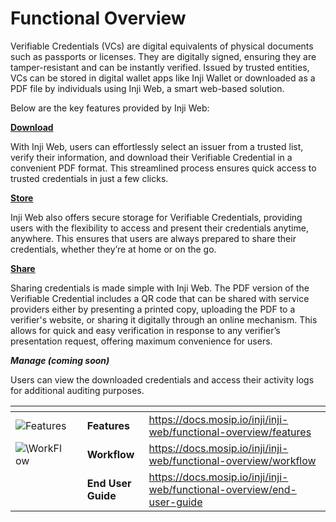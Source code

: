 # Functional Overview

Verifiable Credentials (VCs) are digital equivalents of physical documents such as passports or licenses. They are digitally signed, ensuring they are tamper-resistant and can be instantly verified. Issued by trusted entities, VCs can be stored in digital wallet apps like Inji Wallet or downloaded as a PDF file by individuals using Inji Web, a smart web-based solution.

Below are the key features provided by Inji Web:

[**Download**](https://docs.mosip.io/inji/inji-web/functional-overview/features#download-verifiable-credentials-vc)

With Inji Web, users can effortlessly select an issuer from a trusted list, verify their information, and download their Verifiable Credential in a convenient PDF format. This streamlined process ensures quick access to trusted credentials in just a few clicks.

[**Store**](https://docs.mosip.io/inji/inji-web/functional-overview/features#store-verifiable-credentials-vc)

Inji Web also offers secure storage for Verifiable Credentials, providing users with the flexibility to access and present their credentials anytime, anywhere. This ensures that users are always prepared to share their credentials, whether they’re at home or on the go.

[**Share**](https://docs.mosip.io/inji/inji-web/functional-overview/features#share-verifiable-credentials-vc)

Sharing credentials is made simple with Inji Web. The PDF version of the Verifiable Credential includes a QR code that can be shared with service providers either by presenting a printed copy, uploading the PDF to a verifier's website, or sharing it digitally through an online mechanism. This allows for quick and easy verification in response to any verifier’s presentation request, offering maximum convenience for users.

_**Manage (coming soon)**_

Users can view the downloaded credentials and access their activity logs for additional auditing purposes.

<table data-view="cards"><thead><tr><th></th><th></th><th></th><th data-hidden data-card-target data-type="content-ref"></th></tr></thead><tbody><tr><td><img src="../../../.gitbook/assets/Features (2).png" alt="Features" data-size="original"></td><td></td><td><strong>Features</strong></td><td><a href="https://docs.mosip.io/inji/inji-web/functional-overview/features">https://docs.mosip.io/inji/inji-web/functional-overview/features</a></td></tr><tr><td><img src="../../../.gitbook/assets/Workflow (1) (1).png" alt="\WorkFlow" data-size="original"></td><td></td><td><strong>Workflow</strong></td><td><a href="https://docs.mosip.io/inji/inji-web/functional-overview/workflow">https://docs.mosip.io/inji/inji-web/functional-overview/workflow</a></td></tr><tr><td><img src="../../../.gitbook/assets/End User Guide.png" alt="" data-size="original"></td><td></td><td><strong>End User Guide</strong></td><td><a href="https://docs.mosip.io/inji/inji-web/functional-overview/end-user-guide">https://docs.mosip.io/inji/inji-web/functional-overview/end-user-guide</a></td></tr></tbody></table>
